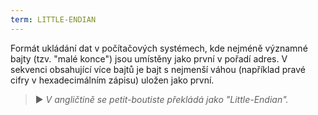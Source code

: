 ```yaml
---
term: LITTLE-ENDIAN
---
```


Formát ukládání dat v počítačových systémech, kde nejméně významné bajty (tzv. "malé konce") jsou umístěny jako první v pořadí adres. V sekvenci obsahující více bajtů je bajt s nejmenší váhou (například pravé cifry v hexadecimálním zápisu) uložen jako první.

> ► *V angličtině se petit-boutiste překládá jako "Little-Endian".*